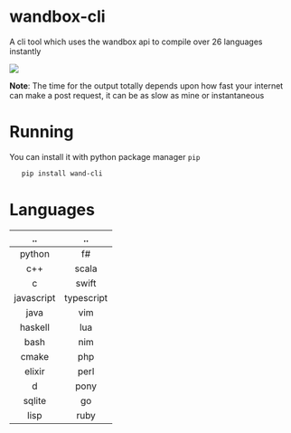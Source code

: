 # wandbox-cli
A cli tool which uses the wandbox api to compile over 26 languages instantly

![](wandbox_preview_cli.gif)

**Note**: The time for the output totally depends upon how fast your internet can make a post request, it can be as slow as mine or instantaneous

# Running
You can install it with python package manager `pip`
```sh
   pip install wand-cli
```

# Languages
|     ..     |     ..     |
| :--------: | :--------: |
| python     | f#         |
| c++        | scala      |
| c          | swift      |
| javascript | typescript |
| java       | vim        |
| haskell    | lua        |
| bash       | nim        |
| cmake      | php        |
| elixir     | perl       |
| d          | pony       |
| sqlite     | go         |
| lisp       | ruby       |
